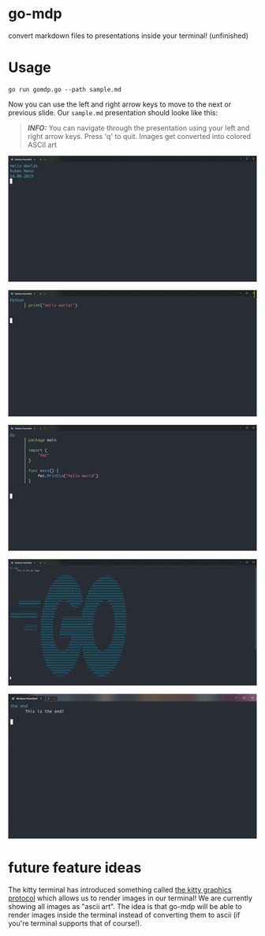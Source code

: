 # go-mdp
convert markdown files to presentations inside your terminal! (unfinished)

# Usage
```
go run gomdp.go --path sample.md
```

Now you can use the left and right arrow keys to move to the next or previous slide. Our `sample.md` presentation
should looke like this:

> **_INFO:_** You can navigate through the presentation using your left and right arrow keys. Press 'q' to quit. Images get converted into colored ASCII art

![titleslide](./imgs/slide_1.png)

![slide1](./imgs/slide_2.png)

![slide2](./imgs/slide_3.png)

![slide3](./imgs/slide_4.png)

![slide4](./imgs/slide_5.png)

# future feature ideas
The kitty terminal has introduced something called [the kitty graphics protocol](https://sw.kovidgoyal.net/kitty/graphics-protocol/) which allows us
to render images in our terminal! We are currently showing all images as "ascii art". The idea is that go-mdp will be able to render images inside the terminal
instead of converting them to ascii (if you're terminal supports that of course!).